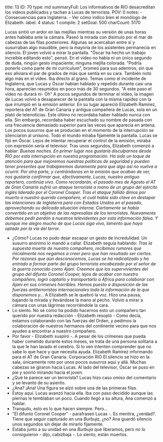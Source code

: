 title:          13
ID:             70
type:           md
summaryFull:    Los informativos de RIO desacreditan los vídeos publicados y tachan a Lucas de terrorista.
POV:            0
notes:          - Consecuencias para Inglaterra.
                - Ver cómo indico bien el monólogo de Elizabeth.
label:          4
status:         1
compile:        2
setGoal:        500
charCount:      5170


Lucas sintió un ardor en las mejillas mientras su versión de unas horas antes hablaba ante la cámara.
Paseó la mirada con disimulo por el mar de cabezas de las filas posteriores. Algunas se acercaban entre sí y susurraban algo inaudible, pero la mayoría de los asistentes permanecía en silencio.
El joven volvió a mirar la pantalla.
"Óscar ha hecho un trabajo increíble editando esto", pensó. En el vídeo no había ni un único segundo de duda, ningún gesto impaciente, ninguna mejilla colorada. "Podría ponerlo como parte de mi currículum", bromeó para sus adentros, sin que eso aliviara el par de grados de más que sentía en su cara.
También notó algo más en el vídeo. Iba directo al grano. Temas como el incidente de Inglaterra, que Lucas y Óscar habían hablado y repetido durante casi una hora, aparecían resumidos en poco más de 30 segundos.
"A este paso el vídeo no durará ni- Oh"
A pocos segundos de terminar el vídeo, la imagen de Lucas volvió a desaparecer de la pantalla con la misma rapidez con la que irrumpió en la emisión anterior.
En su lugar apareció Elizabeth Ramírez, reportera del AT de Gran Canaria y antigua compañera de Lucas, sola en un plató de telenoticias. Este último no recordaba haber hablado nunca con ella. Sin embargo, recordaba haber escuchado su nombre de pasada con una frecuencia demasiado superior para las veces que aparecía en antena.
Los pocos susurros que se producían en el momento de la interrupción se silenciaron al unísono. Todo el mundo miraba fijamente la pantalla. Lucas se fijó en Óscar. Lejos de intentar recuperar el control de la emisión, miraba con expresión seria el televisor.
Tras unos segundos, Elizabeth comenzó a hablar:
*Buenas noches.*
*En primer lugar nos gustaría disculparnos desde RIO por esta interrupción en nuestra programación. Ha sido un toque de atención para que mejoremos nuestras políticas de seguridad y pueden tener presentes que trabajaremos duramente para que algo así no vuelva a ocurrir.*
*Por otra parte, y centrándonos en la emisión que acaban de ver, nos gustaría confirmar que, efectivamente, Lucas, nuestro antiguo reportero, continúa vivo. Como recordarán, el pasado mes de Agosto el AT de Gran Canaria sufrió un ataque terrorista a mano de un grupo del ejército inglés liderado por el Coronel Cooper. Tras el ataque fallido dimos por muerto a nuestro querido compañero, el cuál había sido clave en destapar las intenciones de Inglaterra para con Estados Unidos en el pasado, aprovechando su delicada situación interna. Ciertamente se había convertido en un objetivo de las represalias de los terroristas.*
*Nuevamente debemos pedir perdón a nuestros televidentes por esta información falsa. Y aunque me alegro mucho de que Lucas siga vivo, lamento que haya optado por la vía del terror.*
- ¿Cómo?
Lucas no pudo dejar escapar un gesto de incredulidad. Un susurro anónimo lo mandó a callar. Elizabeth seguía hablando:
*Tras la supuesta muerte de nuestro compañero, recibimos rumores que inicialmente nos negamos a creer pero que han resultado ser ciertos. Por razones que aún desconocemos, Lucas se ha radicalizado y ha entrado a formar parte del grupo terrorista encabezado por el señor de la guerra conocido como Ajani. Creemos que los supervivientes del grupo del difunto Coronel Cooper, lejos de acabar con nuestro compañero, logró captarlo y transportarlo a África para colaborar con Ajani en sus crímenes horribles.*
*Hemos puesto a disposición de las fuerzas antiterroristas internacionales toda la información de la que disponemos y...*
A Elizabeth se le quebró la voz. Hizo una pausa, bajando la mirada y llevándose la mano al pecho. Volvió a mirar a cámara con unas lágrimas recorriéndole la cara.
- Lo siento. No sé cómo ha podido hacernos esto un compañero tan querido por nuestra redacción - Elizabeth resopló - Como decía, estamos colaborando con las fuerzas del Orden, y pedimos la colaboración de nuestros hermanos del continente vecino para que nos ayuden a encontrar a nuestro compañero.
- Por favor - Elizabeth suspiró -. A pesar de los crímenes que pueda haber cometido durante estos meses, se trata de una persona solitaria a la que le han lavado el cerebro. Si lo ven intenten comprender que no sabe lo que hace y que necesita ayuda. Elizabeth Ramírez informando para el AT de Gran Canaria. Corporación RIO
El silencio se hizo en la sala, únicamente roto por unos pocos susurros aquí y allá. Muchas cabezas se giraron hacia Lucas. Al lado del televisor, Óscar se puso en pie y sonrió mirando hacia el joven.
- ¿Qué te parece ser un terrorista?
Lucas hizo caso omiso del comentario y se levantó de su asiento.
- ¿Ana? ¡Ana!
Una figura se alzó sobre una de las primeras filas.
- Estoy aquí.
Lucas avanzó hacia ella. Iba con paso decidido aunque las piernas le temblaban un poco. Cuando llegó a su altura, Ana comenzó a hablar.
- Tranquilo, esto es lo que hacen siempre. Pero...
- "El difunto Coronel Cooper" - parafraseó Lucas -. Es mentira, ¿verdad?. Tiene que seguir capturado en una *Burbuja*, ¿no?
Ana guardó silencio unos segundos sin dejar de mirarlo fijamente.
- Estaba junto a su unidad en una *Burbuja* que liberamos, pero no lo consiguieron - dijo, cabizbaja -. Lo siento, están muertos.